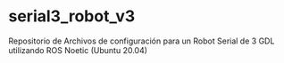 # serial3_robot_v3
Repositorio de Archivos de configuración para un Robot Serial de 3 GDL utilizando ROS Noetic (Ubuntu 20.04)

